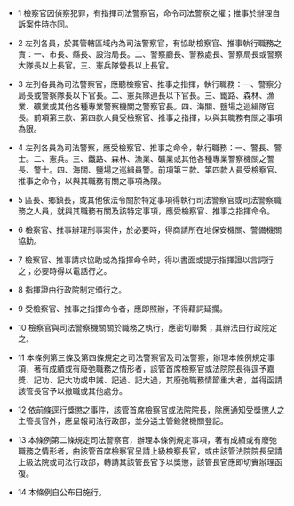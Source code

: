 * 1 檢察官因偵察犯罪，有指揮司法警察官，命令司法警察之權；推事於辦理自訴案件時亦同。

* 2 左列各員，於其管轄區域內為司法警察官，有協助檢察官、推事執行職務之責：一、市長、縣長、設治局長。二、警察廳長、警務處長、警察局長或警察大隊長以上長官。三、憲兵隊營長以上長官。

* 3 左列各員為司法警察官，應聽檢察官、推事之指揮，執行職務：一、警察分局長或警察隊長以下官長。二、憲兵隊連長以下官長。三、鐵路、森林、漁業、礦業或其他各種專業警察機關之警察官長。四、海關、鹽場之巡緝隊官長。前項第三款、第四款人員受檢察官、推事之指揮，以與其職務有關之事項為限。

* 4 左列各員為司法警察，應受檢察官、推事之命令，執行職務：一、警長、警士。二、憲兵。三、鐵路、森林、漁業、礦業或其他各種專業警察機關之警長、警士。四、海關、鹽場之巡緝員警。前項第三款、第四款人員受檢察官、推事之命令，以與其職務有關之事項為限。

* 5 區長、鄉鎮長，或其他依法令關於特定事項得執行司法警察官或司法警察職務之人員，就與其職務有關及該特定事項，應受檢察官、推事之指揮命令。

* 6 檢察官、推事辦理刑事案件，於必要時，得商請所在地保安機關、警備機關協助。

* 7 檢察官、推事請求協助或為指揮命令時，得以書面或提示指揮證以言詞行之；必要時得以電話行之。

* 8 指揮證由行政院制定頒行之。

* 9 受檢察官、推事之指揮命令者，應即照辦，不得藉詞延擱。

* 10 檢察官與司法警察機關關於職務之執行，應密切聯繫；其辦法由行政院定之。

* 11 本條例第三條及第四條規定之司法警察官及司法警察，辦理本條例規定事項，著有成績或有廢弛職務之情形者，該管首席檢察官或法院院長得逕予嘉獎、記功、記大功或申誡、記過、記大過，其廢弛職務情節重大者，並得函請該管長官予以撤職或其他處分。

* 12 依前條逕行獎懲之事件，該管首席檢察官或法院院長，除應通知受獎懲人之主管長官外，應呈報司法行政部，並分送主管銓敘機關登記。

* 13 本條例第二條規定司法警察官，辦理本條例規定事項，著有成績或有廢弛職務之情形者，由該管首席檢察官呈請上級檢察長官，或由該管法院院長呈請上級法院或司法行政部，轉請其該管長官予以獎懲，該管長官應即切實辦理函復。

* 14 本條例自公布日施行。

